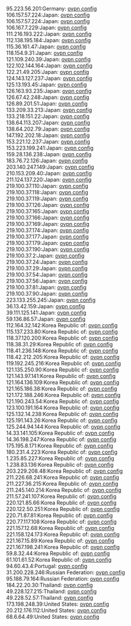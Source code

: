 95.223.56.201:Germany: [ovpn config](vpn/95_223_56_201.ovpn)  
106.157.57.224:Japan: [ovpn config](vpn/106_157_57_224.ovpn)  
106.157.57.224:Japan: [ovpn config](vpn/106_157_57_224.ovpn)  
106.167.7.229:Japan: [ovpn config](vpn/106_167_7_229.ovpn)  
111.216.193.222:Japan: [ovpn config](vpn/111_216_193_222.ovpn)  
112.138.195.184:Japan: [ovpn config](vpn/112_138_195_184.ovpn)  
115.36.161.47:Japan: [ovpn config](vpn/115_36_161_47.ovpn)  
118.154.9.31:Japan: [ovpn config](vpn/118_154_9_31.ovpn)  
121.109.240.39:Japan: [ovpn config](vpn/121_109_240_39.ovpn)  
122.102.144.164:Japan: [ovpn config](vpn/122_102_144_164.ovpn)  
122.21.49.205:Japan: [ovpn config](vpn/122_21_49_205.ovpn)  
124.143.127.237:Japan: [ovpn config](vpn/124_143_127_237.ovpn)  
125.13.193.45:Japan: [ovpn config](vpn/125_13_193_45.ovpn)  
126.163.93.235:Japan: [ovpn config](vpn/126_163_93_235.ovpn)  
126.67.42.248:Japan: [ovpn config](vpn/126_67_42_248.ovpn)  
126.89.201.51:Japan: [ovpn config](vpn/126_89_201_51.ovpn)  
133.209.33.213:Japan: [ovpn config](vpn/133_209_33_213.ovpn)  
133.218.151.22:Japan: [ovpn config](vpn/133_218_151_22.ovpn)  
138.64.113.207:Japan: [ovpn config](vpn/138_64_113_207.ovpn)  
138.64.202.79:Japan: [ovpn config](vpn/138_64_202_79.ovpn)  
147.192.202.18:Japan: [ovpn config](vpn/147_192_202_18.ovpn)  
153.221.12.237:Japan: [ovpn config](vpn/153_221_12_237.ovpn)  
153.223.199.241:Japan: [ovpn config](vpn/153_223_199_241.ovpn)  
159.28.136.238:Japan: [ovpn config](vpn/159_28_136_238.ovpn)  
183.76.72.126:Japan: [ovpn config](vpn/183_76_72_126.ovpn)  
203.140.247.149:Japan: [ovpn config](vpn/203_140_247_149.ovpn)  
210.153.209.40:Japan: [ovpn config](vpn/210_153_209_40.ovpn)  
211.124.137.220:Japan: [ovpn config](vpn/211_124_137_220.ovpn)  
219.100.37.110:Japan: [ovpn config](vpn/219_100_37_110.ovpn)  
219.100.37.118:Japan: [ovpn config](vpn/219_100_37_118.ovpn)  
219.100.37.119:Japan: [ovpn config](vpn/219_100_37_119.ovpn)  
219.100.37.126:Japan: [ovpn config](vpn/219_100_37_126.ovpn)  
219.100.37.165:Japan: [ovpn config](vpn/219_100_37_165.ovpn)  
219.100.37.166:Japan: [ovpn config](vpn/219_100_37_166.ovpn)  
219.100.37.169:Japan: [ovpn config](vpn/219_100_37_169.ovpn)  
219.100.37.174:Japan: [ovpn config](vpn/219_100_37_174.ovpn)  
219.100.37.177:Japan: [ovpn config](vpn/219_100_37_177.ovpn)  
219.100.37.179:Japan: [ovpn config](vpn/219_100_37_179.ovpn)  
219.100.37.190:Japan: [ovpn config](vpn/219_100_37_190.ovpn)  
219.100.37.2:Japan: [ovpn config](vpn/219_100_37_2.ovpn)  
219.100.37.24:Japan: [ovpn config](vpn/219_100_37_24.ovpn)  
219.100.37.29:Japan: [ovpn config](vpn/219_100_37_29.ovpn)  
219.100.37.54:Japan: [ovpn config](vpn/219_100_37_54.ovpn)  
219.100.37.56:Japan: [ovpn config](vpn/219_100_37_56.ovpn)  
219.100.37.81:Japan: [ovpn config](vpn/219_100_37_81.ovpn)  
219.100.37.90:Japan: [ovpn config](vpn/219_100_37_90.ovpn)  
223.133.255.245:Japan: [ovpn config](vpn/223_133_255_245.ovpn)  
36.13.42.159:Japan: [ovpn config](vpn/36_13_42_159.ovpn)  
39.111.125.141:Japan: [ovpn config](vpn/39_111_125_141.ovpn)  
59.136.86.57:Japan: [ovpn config](vpn/59_136_86_57.ovpn)  
112.164.32.142:Korea Republic of: [ovpn config](vpn/112_164_32_142.ovpn)  
115.137.233.80:Korea Republic of: [ovpn config](vpn/115_137_233_80.ovpn)  
118.37.120.200:Korea Republic of: [ovpn config](vpn/118_37_120_200.ovpn)  
118.38.31.29:Korea Republic of: [ovpn config](vpn/118_38_31_29.ovpn)  
118.41.236.148:Korea Republic of: [ovpn config](vpn/118_41_236_148.ovpn)  
118.42.212.205:Korea Republic of: [ovpn config](vpn/118_42_212_205.ovpn)  
119.192.245.216:Korea Republic of: [ovpn config](vpn/119_192_245_216.ovpn)  
121.135.250.90:Korea Republic of: [ovpn config](vpn/121_135_250_90.ovpn)  
121.143.97.141:Korea Republic of: [ovpn config](vpn/121_143_97_141.ovpn)  
121.164.136.109:Korea Republic of: [ovpn config](vpn/121_164_136_109.ovpn)  
121.165.186.38:Korea Republic of: [ovpn config](vpn/121_165_186_38.ovpn)  
121.172.188.246:Korea Republic of: [ovpn config](vpn/121_172_188_246.ovpn)  
121.190.243.54:Korea Republic of: [ovpn config](vpn/121_190_243_54.ovpn)  
123.100.191.164:Korea Republic of: [ovpn config](vpn/123_100_191_164.ovpn)  
125.132.14.238:Korea Republic of: [ovpn config](vpn/125_132_14_238.ovpn)  
125.191.143.26:Korea Republic of: [ovpn config](vpn/125_191_143_26.ovpn)  
125.244.94.144:Korea Republic of: [ovpn config](vpn/125_244_94_144.ovpn)  
14.33.141.105:Korea Republic of: [ovpn config](vpn/14_33_141_105.ovpn)  
14.36.198.247:Korea Republic of: [ovpn config](vpn/14_36_198_247.ovpn)  
175.195.8.171:Korea Republic of: [ovpn config](vpn/175_195_8_171.ovpn)  
180.231.4.223:Korea Republic of: [ovpn config](vpn/180_231_4_223.ovpn)  
1.235.85.227:Korea Republic of: [ovpn config](vpn/1_235_85_227.ovpn)  
1.238.83.136:Korea Republic of: [ovpn config](vpn/1_238_83_136.ovpn)  
203.229.208.48:Korea Republic of: [ovpn config](vpn/203_229_208_48.ovpn)  
211.226.68.241:Korea Republic of: [ovpn config](vpn/211_226_68_241.ovpn)  
211.227.36.215:Korea Republic of: [ovpn config](vpn/211_227_36_215.ovpn)  
211.245.140.214:Korea Republic of: [ovpn config](vpn/211_245_140_214.ovpn)  
211.57.241.107:Korea Republic of: [ovpn config](vpn/211_57_241_107.ovpn)  
220.121.85.66:Korea Republic of: [ovpn config](vpn/220_121_85_66.ovpn)  
220.122.50.251:Korea Republic of: [ovpn config](vpn/220_122_50_251.ovpn)  
220.71.87.81:Korea Republic of: [ovpn config](vpn/220_71_87_81.ovpn)  
220.77.117.108:Korea Republic of: [ovpn config](vpn/220_77_117_108.ovpn)  
221.157.12.68:Korea Republic of: [ovpn config](vpn/221_157_12_68.ovpn)  
221.158.124.173:Korea Republic of: [ovpn config](vpn/221_158_124_173.ovpn)  
221.167.15.89:Korea Republic of: [ovpn config](vpn/221_167_15_89.ovpn)  
221.167.198.241:Korea Republic of: [ovpn config](vpn/221_167_198_241.ovpn)  
59.8.32.44:Korea Republic of: [ovpn config](vpn/59_8_32_44.ovpn)  
61.101.61.52:Korea Republic of: [ovpn config](vpn/61_101_61_52.ovpn)  
94.60.43.4:Portugal: [ovpn config](vpn/94_60_43_4.ovpn)  
31.200.228.246:Russian Federation: [ovpn config](vpn/31_200_228_246.ovpn)  
95.188.79.164:Russian Federation: [ovpn config](vpn/95_188_79_164.ovpn)  
184.22.20.30:Thailand: [ovpn config](vpn/184_22_20_30.ovpn)  
49.228.127.215:Thailand: [ovpn config](vpn/49_228_127_215.ovpn)  
49.228.52.57:Thailand: [ovpn config](vpn/49_228_52_57.ovpn)  
173.198.248.39:United States: [ovpn config](vpn/173_198_248_39.ovpn)  
20.212.176.112:United States: [ovpn config](vpn/20_212_176_112.ovpn)  
68.6.64.49:United States: [ovpn config](vpn/68_6_64_49.ovpn)  
